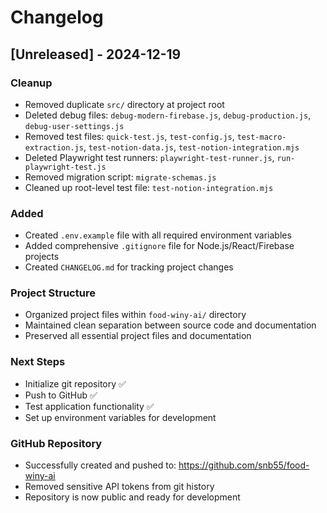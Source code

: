 # Changelog

## [Unreleased] - 2024-12-19

### Cleanup
- Removed duplicate `src/` directory at project root
- Deleted debug files: `debug-modern-firebase.js`, `debug-production.js`, `debug-user-settings.js`
- Removed test files: `quick-test.js`, `test-config.js`, `test-macro-extraction.js`, `test-notion-data.js`, `test-notion-integration.mjs`
- Deleted Playwright test runners: `playwright-test-runner.js`, `run-playwright-test.js`
- Removed migration script: `migrate-schemas.js`
- Cleaned up root-level test file: `test-notion-integration.mjs`

### Added
- Created `.env.example` file with all required environment variables
- Added comprehensive `.gitignore` file for Node.js/React/Firebase projects
- Created `CHANGELOG.md` for tracking project changes

### Project Structure
- Organized project files within `food-winy-ai/` directory
- Maintained clean separation between source code and documentation
- Preserved all essential project files and documentation

### Next Steps
- Initialize git repository ✅
- Push to GitHub ✅
- Test application functionality ✅
- Set up environment variables for development

### GitHub Repository
- Successfully created and pushed to: https://github.com/snb55/food-winy-ai
- Removed sensitive API tokens from git history
- Repository is now public and ready for development
